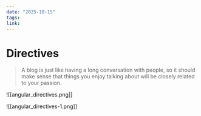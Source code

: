 ```yaml
---
date: "2025-10-15"
tags: 
link:
---
```


# Directives

> A blog is just like having a long conversation with people, so it should make sense that things you enjoy talking about will be closely related to your passion.

![[angular_directives.png]]


![[angular_directives-1.png]]